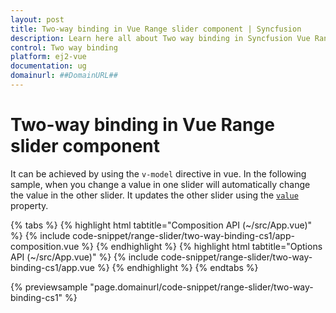 ```yaml
---
layout: post
title: Two-way binding in Vue Range slider component | Syncfusion
description: Learn here all about Two way binding in Syncfusion Vue Range slider component of Syncfusion Essential JS 2 and more.
control: Two way binding 
platform: ej2-vue
documentation: ug
domainurl: ##DomainURL##
---
```


# Two-way binding in Vue Range slider component

It can be achieved by using the `v-model` directive in vue. In the following sample, when you change a value in one slider will automatically change the value in the other slider. It updates the other slider using the [`value`](https://ej2.syncfusion.com/vue/documentation/api/slider#value) property.

{% tabs %}
{% highlight html tabtitle="Composition API (~/src/App.vue)" %}
{% include code-snippet/range-slider/two-way-binding-cs1/app-composition.vue %}
{% endhighlight %}
{% highlight html tabtitle="Options API (~/src/App.vue)" %}
{% include code-snippet/range-slider/two-way-binding-cs1/app.vue %}
{% endhighlight %}
{% endtabs %}
        
{% previewsample "page.domainurl/code-snippet/range-slider/two-way-binding-cs1" %}